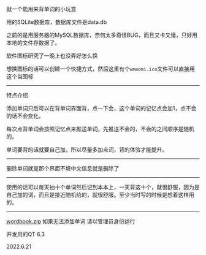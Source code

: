 就一个能用来背单词的小玩意

用的SQLite数据库，数据库文件是data.db

之前的是用服务器的MySQL数据库，奈何太多奇怪BUG，而且又卡又慢，只好用本地的文件存数据了。

软件图标研究了一晚上也没弄好怎么换

想换图标的话可以创建一个快捷方式，然后这里有个`wmaomi.ico`文件可以直接用这个当图标

---

特点介绍

添加单词只后可以在背单词界面背，点一下会，这个单词的记忆点会加1，点不会的话不会变化。

每次点背单词会按照记忆点来推送单词，先推送不会的，不会的之间顺序是随机的。

单词要背的话就要自己加，所以尽量多加点词，背的体验才能提升。

---

删除单词就是那个界面不填中文信息就是删除了

---

使用的话可以每天抽十个单词然后记到本本上，一天背这十个，就很舒服，因为是自己加的词，而且是接近随机给的，就很舒服。至少当时写的时候是想着这样用的。

---

[wordbook.zip](https://github.com/darkgreensky/wordbook/releases/tag/0.1)
如果无法添加单词 请以管理员身份运行


开发用的QT 6.3

2022.6.21
